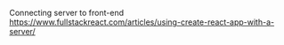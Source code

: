 Connecting server to front-end
https://www.fullstackreact.com/articles/using-create-react-app-with-a-server/
